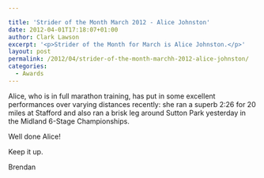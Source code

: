 ```yaml
---

title: 'Strider of the Month March 2012 - Alice Johnston'
date: 2012-04-01T17:18:07+01:00
author: Clark Lawson
excerpt: '<p>Strider of the Month for March is Alice Johnston.</p>'
layout: post
permalink: /2012/04/strider-of-the-month-marchh-2012-alice-johnston/
categories:
  - Awards
---
```

Alice, who is in full marathon training, has put in some excellent performances over varying distances recently: she ran a superb 2:26 for 20 miles at Stafford and also ran a brisk leg around Sutton Park yesterday in the Midland 6-Stage Championships.

Well done Alice!

Keep it up.

Brendan